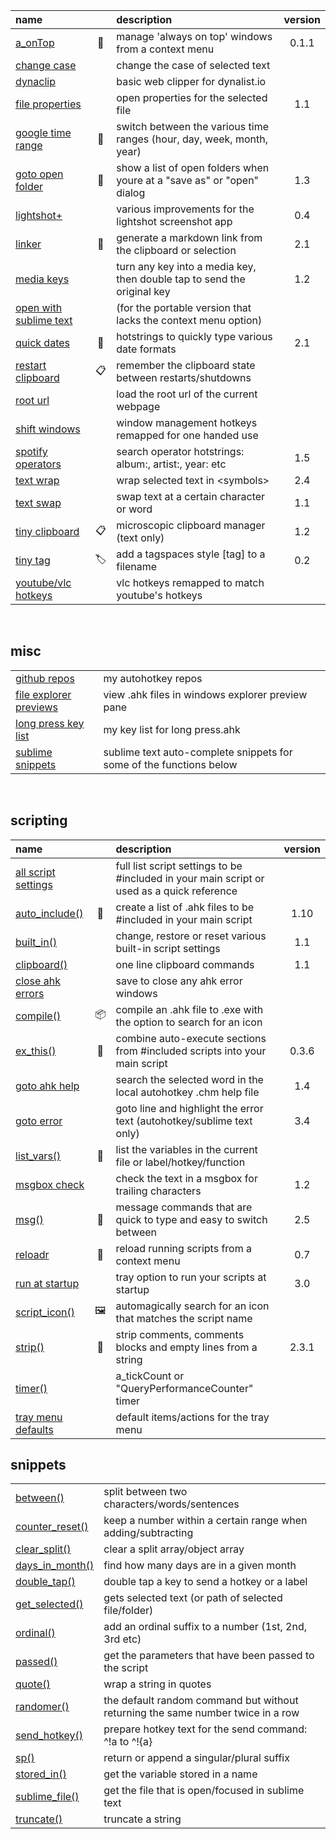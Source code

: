 | name |     | description | version |  
|:-----|:---:|:------------|:-------:|  
| [a_onTop](https://gist.github.com/davebrny/584985caa1fc0dd3396ca39259b68ea4)                |🎩| manage 'always on top' windows from a context menu | 0.1.1 |  
| [change case](https://gist.github.com/davebrny/7712575122bbed789416ca4800391621)            |  | change the case of selected text  
| [dynaclip](https://gist.github.com/davebrny/a23080af7aa3a648c5ce54fb61362416)               |  | basic web clipper for dynalist.io  
| [file properties](https://gist.github.com/davebrny/fd31caabaa02a3e7e60095011e97b783)        |  | open properties for the selected file | 1.1 |  
| [google time range](https://gist.github.com/davebrny/101683d4b0277c9d4dd0b13ba82a4bba)      |🔎| switch between the various time ranges (hour, day, week, month, year)  
| [goto open folder](https://gist.github.com/davebrny/4438ca257eb3954a08da5dea181085b0)       |📂| show a list of open folders when youre at a "save as" or "open" dialog | 1.3 |  
| [lightshot+](https://gist.github.com/davebrny/6746782dc720820cd61a552f470fe9cf)             |  | various improvements for the lightshot screenshot app | 0.4 |  
| [linker](https://gist.github.com/davebrny/b85e1470d2dd886053ef3415e7198508)                 |🔗| generate a markdown link from the clipboard or selection | 2.1 |  
| [media keys](https://gist.github.com/davebrny/0fec50393cb06a4f51a13ec7d1b77b28)             |  | turn any key into a media key, then double tap to send the original key | 1.2 |  
| [open with sublime text](https://gist.github.com/davebrny/28bae35c10b67df67b993e7c30cfdc71) |  | (for the portable version that lacks the context menu option)  
| [quick dates](https://gist.github.com/davebrny/5155f65b53e50f4ddf615cd464c092a9)            |📆| hotstrings to quickly type various date formats | 2.1 |  
| [restart clipboard](https://gist.github.com/davebrny/91662fdc77a4ada8659be12337ad6c76)      |📋| remember the clipboard state between restarts/shutdowns  
| [root url](https://gist.github.com/davebrny/964e124eb1655675a657755215a77906)               |  | load the root url of the current webpage  
| [shift windows](https://gist.github.com/davebrny/e617d196502fa4d4fc4806edaef1a50a)          |  | window management hotkeys remapped for one handed use  
| [spotify operators](https://gist.github.com/davebrny/21b9f8147c82e66c913226ec6a8bc229)      |  | search operator hotstrings: album:, artist:, year: etc | 1.5 |  
| [text wrap](https://gist.github.com/davebrny/088c48d6678617876b34f53571e92ee6)              |  | wrap selected text in \<symbols\> | 2.4 |  
| [text swap](https://gist.github.com/davebrny/8bdbef225aedf6478c2cb6414f4b9bce)              |  | swap text at a certain character or word | 1.1 |  
| [tiny clipboard](https://gist.github.com/davebrny/1d1cf0b3041b031ce06bfe44a10cd289)         |📋| microscopic clipboard manager (text only) | 1.2 |  
| [tiny tag](https://gist.github.com/davebrny/11fa58ee1aabeb2fb5aa9cc85eadffef)               |🏷️| add a tagspaces style [tag] to a filename | 0.2 |  
| [youtube/vlc hotkeys](https://gist.github.com/davebrny/f6da569e2360d6bfd896eb7d50c70f66)    |  | vlc hotkeys remapped to match youtube's hotkeys  

&nbsp;

## misc
|    |              |     
|:---|:-------------|  
| [github repos](https://github.com/search?&q=user%3Adavebrny+topic%3Aautohotkey)             | my autohotkey repos  |  
| [file explorer previews](https://gist.github.com/davebrny/d88e0f79e7ac3630b66e4cc4f7c73bd2) | view .ahk files in windows explorer preview pane |  
| [long press key list](https://gist.github.com/davebrny/ec0b107973cce88217ed14d6183e52ab)    | my key list for long press.ahk |  
| [sublime snippets](https://gist.github.com/davebrny/978751a35b8cedbbca3d5039dcf49a52)       | sublime text auto-complete snippets for some of the functions below | 

&nbsp;

## scripting

| name |     | description | version |  
|:-----|:---:|:------------|:-------:|  
| [all script settings](https://gist.github.com/davebrny/e1102636e46db1293831aea63cabe485) |  | full list script settings to be #included in your main script or used as a quick reference  
| [auto_include()](https://gist.github.com/davebrny/55de3ab40499e33e40324ac6a96b70c0)      |📃| create a list of .ahk files to be #included in your main script | 1.10 |  
| [built_in()](https://gist.github.com/davebrny/02167ebb09cedfb922f875917c23b26b)          |  | change, restore or reset various built-in script settings | 1.1 |  
| [clipboard()](https://gist.github.com/davebrny/9cb0c53fa049832ab46925f3597637c5)         |  | one line clipboard commands | 1.1 |  
| [close ahk errors](https://gist.github.com/davebrny/ffb37b346ecc4ac80446f9958cd78574)    |  | save to close any ahk error windows  
| [compile()](https://gist.github.com/davebrny/17a64afe1233a454a5842d96317dce99)           |📦| compile an .ahk file to .exe with the option to search for an icon  
| [ex_this()](https://gist.github.com/davebrny/c914a936c1977a525a58c88d7d03792a)           |💈 | combine auto-execute sections from #included scripts into your main script | 0.3.6 |  
| [goto ahk help](https://gist.github.com/davebrny/3ac1f359d3d033cfe3e072446cb3c401)       |  | search the selected word in the local autohotkey .chm help file | 1.4 |  
| [goto error](https://gist.github.com/davebrny/ff6a00e55d9d81e4bea9fe1d852d84a9)          |   | goto line and highlight the error text (autohotkey/sublime text only) | 3.4 |  
| [list_vars()](https://gist.github.com/davebrny/d5cf686619a3402f1426277a3359521d)         |🐛| list the variables in the current file or label/hotkey/function  
| [msgbox check](https://gist.github.com/davebrny/ab814d0427a67237008dd7888cc464bd)        |   | check the text in a msgbox for trailing characters | 1.2 |  
| [msg()](https://gist.github.com/davebrny/c8fc4dd7af299afe5ec8883faa28784a)               |💬| message commands that are quick to type and easy to switch between | 2.5 |  
| [reloadr](https://gist.github.com/davebrny/4f14e1edb4fac2fc2459c3d87fa537f7)             |🚚| reload running scripts from a context menu  | 0.7 |  
| [run at startup](https://gist.github.com/davebrny/4b329b604ce742ba2581b6e691afea57)      |   | tray option to run your scripts at startup | 3.0 |  
| [script_icon()](https://gist.github.com/davebrny/2d2bc026efd177c41de1e5482b137fa2)       |🖼️| automagically search for an icon that matches the script name  
| [strip()](https://gist.github.com/davebrny/13b4ab574fd125d732749b406c4351d5)             |🥓| strip comments, comments blocks and empty lines from a string | 2.3.1 |  
| [timer()](https://gist.github.com/davebrny/0b34db1c2c0db78c4b3bb4d23ba26a9a)             |   | a_tickCount or "QueryPerformanceCounter" timer  
| [tray menu defaults](https://gist.github.com/davebrny/63d8120c9f31c0505cfed1cfa9a6e68e)  |   | default items/actions for the tray menu  

## snippets

|    |             |     
|:---|:------------|  
| [between()](https://gist.github.com/davebrny/a440ce36d11364d2f7cfc6d89d2f3f63)       | split between two characters/words/sentences  
| [counter_reset()](https://gist.github.com/davebrny/65e1e8dc9784b85d352c26ef184f9d32) | keep a number within a certain range when adding/subtracting  
| [clear_split()](https://gist.github.com/davebrny/982a35ebfa43871846ff8c9a1cda3c24)   | clear a split array/object array  
| [days_in_month()](https://gist.github.com/davebrny/d8a361412985c494e5b3a5a2954dde5c) | find how many days are in a given month  
| [double_tap()](https://gist.github.com/davebrny/383ab4158e4220f5658223475ad57719)    | double tap a key to send a hotkey or a label  
| [get_selected()](https://gist.github.com/davebrny/535d9a80afe0a0f8fba322b752a9f73c)  | gets selected text (or path of selected file/folder) |  
| [ordinal()](https://gist.github.com/davebrny/a51dcb71f2ef652464bc863ea64aa5cc)       | add an ordinal suffix to a number (1st, 2nd, 3rd etc)  
| [passed()](https://gist.github.com/davebrny/f7cbde0d89a5c99cec554e46ba94db11)        | get the parameters that have been passed to the script 
| [quote()](https://gist.github.com/davebrny/aa91cf602532f358ca9ea913c5b9a50a)         | wrap a string in quotes |  
| [randomer()](https://gist.github.com/davebrny/564328c8cfd9f85987ed9d4d0578d423)      | the default random command but without returning the same number twice in a row   
| [send_hotkey()](https://gist.github.com/davebrny/ce25602584c77a50959334ce8ec2e989)   | prepare hotkey text for the send command: ^!a to ^!{a}   
| [sp()](https://gist.github.com/davebrny/7cab642728f25ca5cad2b9611582a284)            | return or append a singular/plural suffix |  
| [stored_in()](https://gist.github.com/davebrny/1c9083935a67ad58af04a12b78c91453)     | get the variable stored in a name  
| [sublime_file()](https://gist.github.com/davebrny/51fe9b24b17db5960700a3f1947b8c82)  | get the file that is open/focused in sublime text   
| [truncate()](https://gist.github.com/davebrny/53232e6360b2fb48fd5be6a737384a6a)      | truncate a string   